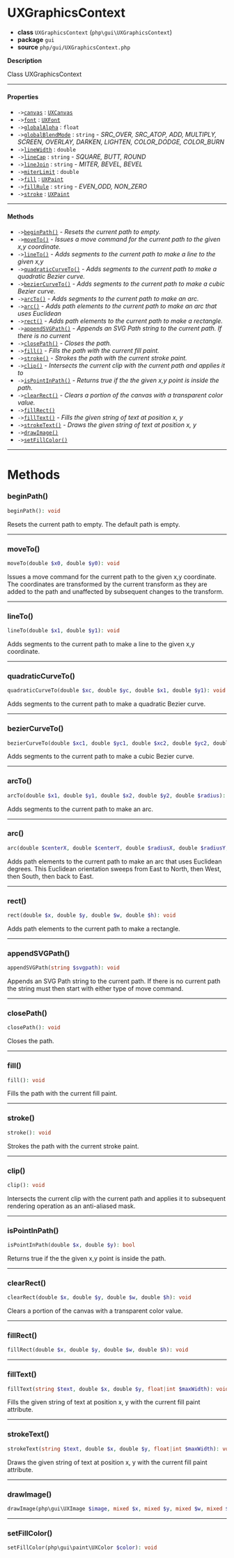 # UXGraphicsContext

- **class** `UXGraphicsContext` (`php\gui\UXGraphicsContext`)
- **package** `gui`
- **source** `php/gui/UXGraphicsContext.php`

**Description**

Class UXGraphicsContext

---

#### Properties

- `->`[`canvas`](#prop-canvas) : [`UXCanvas`](https://github.com/jphp-group/jphp-gui-ext/blob/master/jphp-gui-ext/api-docs/classes/php/gui/UXCanvas.md)
- `->`[`font`](#prop-font) : [`UXFont`](https://github.com/jphp-group/jphp-gui-ext/blob/master/jphp-gui-ext/api-docs/classes/php/gui/text/UXFont.md)
- `->`[`globalAlpha`](#prop-globalalpha) : `float`
- `->`[`globalBlendMode`](#prop-globalblendmode) : `string` - _SRC_OVER, SRC_ATOP, ADD, MULTIPLY, SCREEN, OVERLAY, DARKEN, LIGHTEN, COLOR_DODGE, COLOR_BURN_
- `->`[`lineWidth`](#prop-linewidth) : `double`
- `->`[`lineCap`](#prop-linecap) : `string` - _SQUARE, BUTT, ROUND_
- `->`[`lineJoin`](#prop-linejoin) : `string` - _MITER, BEVEL, BEVEL_
- `->`[`miterLimit`](#prop-miterlimit) : `double`
- `->`[`fill`](#prop-fill) : [`UXPaint`](https://github.com/jphp-group/jphp-gui-ext/blob/master/jphp-gui-ext/api-docs/classes/php/gui/paint/UXPaint.md)
- `->`[`fillRule`](#prop-fillrule) : `string` - _EVEN_ODD, NON_ZERO_
- `->`[`stroke`](#prop-stroke) : [`UXPaint`](https://github.com/jphp-group/jphp-gui-ext/blob/master/jphp-gui-ext/api-docs/classes/php/gui/paint/UXPaint.md)

---

#### Methods

- `->`[`beginPath()`](#method-beginpath) - _Resets the current path to empty._
- `->`[`moveTo()`](#method-moveto) - _Issues a move command for the current path to the given x,y coordinate._
- `->`[`lineTo()`](#method-lineto) - _Adds segments to the current path to make a line to the given x,y_
- `->`[`quadraticCurveTo()`](#method-quadraticcurveto) - _Adds segments to the current path to make a quadratic Bezier curve._
- `->`[`bezierCurveTo()`](#method-beziercurveto) - _Adds segments to the current path to make a cubic Bezier curve._
- `->`[`arcTo()`](#method-arcto) - _Adds segments to the current path to make an arc._
- `->`[`arc()`](#method-arc) - _Adds path elements to the current path to make an arc that uses Euclidean_
- `->`[`rect()`](#method-rect) - _Adds path elements to the current path to make a rectangle._
- `->`[`appendSVGPath()`](#method-appendsvgpath) - _Appends an SVG Path string to the current path. If there is no current_
- `->`[`closePath()`](#method-closepath) - _Closes the path._
- `->`[`fill()`](#method-fill) - _Fills the path with the current fill paint._
- `->`[`stroke()`](#method-stroke) - _Strokes the path with the current stroke paint._
- `->`[`clip()`](#method-clip) - _Intersects the current clip with the current path and applies it to_
- `->`[`isPointInPath()`](#method-ispointinpath) - _Returns true if the the given x,y point is inside the path._
- `->`[`clearRect()`](#method-clearrect) - _Clears a portion of the canvas with a transparent color value._
- `->`[`fillRect()`](#method-fillrect)
- `->`[`fillText()`](#method-filltext) - _Fills the given string of text at position x, y_
- `->`[`strokeText()`](#method-stroketext) - _Draws the given string of text at position x, y_
- `->`[`drawImage()`](#method-drawimage)
- `->`[`setFillColor()`](#method-setfillcolor)

---
# Methods

<a name="method-beginpath"></a>

### beginPath()
```php
beginPath(): void
```
Resets the current path to empty.
The default path is empty.

---

<a name="method-moveto"></a>

### moveTo()
```php
moveTo(double $x0, double $y0): void
```
Issues a move command for the current path to the given x,y coordinate.
The coordinates are transformed by the current transform as they are
added to the path and unaffected by subsequent changes to the transform.

---

<a name="method-lineto"></a>

### lineTo()
```php
lineTo(double $x1, double $y1): void
```
Adds segments to the current path to make a line to the given x,y
coordinate.

---

<a name="method-quadraticcurveto"></a>

### quadraticCurveTo()
```php
quadraticCurveTo(double $xc, double $yc, double $x1, double $y1): void
```
Adds segments to the current path to make a quadratic Bezier curve.

---

<a name="method-beziercurveto"></a>

### bezierCurveTo()
```php
bezierCurveTo(double $xc1, double $yc1, double $xc2, double $yc2, double $x1, double $y1): void
```
Adds segments to the current path to make a cubic Bezier curve.

---

<a name="method-arcto"></a>

### arcTo()
```php
arcTo(double $x1, double $y1, double $x2, double $y2, double $radius): void
```
Adds segments to the current path to make an arc.

---

<a name="method-arc"></a>

### arc()
```php
arc(double $centerX, double $centerY, double $radiusX, double $radiusY, double $startAngle, double $length): void
```
Adds path elements to the current path to make an arc that uses Euclidean
degrees. This Euclidean orientation sweeps from East to North, then West,
then South, then back to East.

---

<a name="method-rect"></a>

### rect()
```php
rect(double $x, double $y, double $w, double $h): void
```
Adds path elements to the current path to make a rectangle.

---

<a name="method-appendsvgpath"></a>

### appendSVGPath()
```php
appendSVGPath(string $svgpath): void
```
Appends an SVG Path string to the current path. If there is no current
path the string must then start with either type of move command.

---

<a name="method-closepath"></a>

### closePath()
```php
closePath(): void
```
Closes the path.

---

<a name="method-fill"></a>

### fill()
```php
fill(): void
```
Fills the path with the current fill paint.

---

<a name="method-stroke"></a>

### stroke()
```php
stroke(): void
```
Strokes the path with the current stroke paint.

---

<a name="method-clip"></a>

### clip()
```php
clip(): void
```
Intersects the current clip with the current path and applies it to
subsequent rendering operation as an anti-aliased mask.

---

<a name="method-ispointinpath"></a>

### isPointInPath()
```php
isPointInPath(double $x, double $y): bool
```
Returns true if the the given x,y point is inside the path.

---

<a name="method-clearrect"></a>

### clearRect()
```php
clearRect(double $x, double $y, double $w, double $h): void
```
Clears a portion of the canvas with a transparent color value.

---

<a name="method-fillrect"></a>

### fillRect()
```php
fillRect(double $x, double $y, double $w, double $h): void
```

---

<a name="method-filltext"></a>

### fillText()
```php
fillText(string $text, double $x, double $y, float|int $maxWidth): void
```
Fills the given string of text at position x, y
with the current fill paint attribute.

---

<a name="method-stroketext"></a>

### strokeText()
```php
strokeText(string $text, double $x, double $y, float|int $maxWidth): void
```
Draws the given string of text at position x, y
with the current fill paint attribute.

---

<a name="method-drawimage"></a>

### drawImage()
```php
drawImage(php\gui\UXImage $image, mixed $x, mixed $y, mixed $w, mixed $h, mixed $dx, mixed $dy, mixed $dw, mixed $dh): void
```

---

<a name="method-setfillcolor"></a>

### setFillColor()
```php
setFillColor(php\gui\paint\UXColor $color): void
```